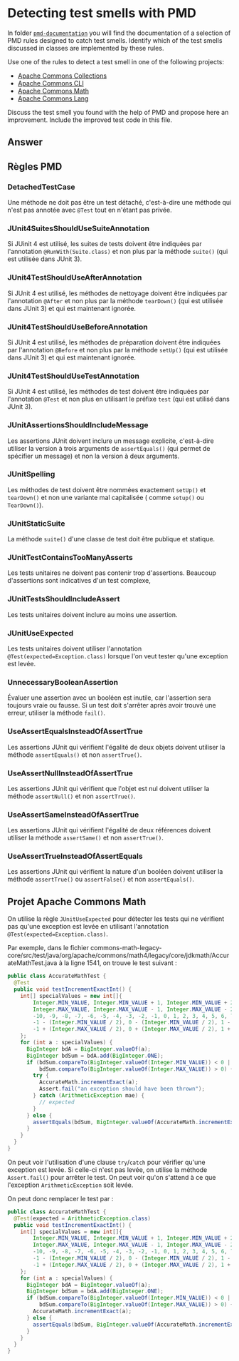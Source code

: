# Detecting test smells with PMD

In folder [`pmd-documentation`](../pmd-documentation) you will find the documentation of a selection of PMD rules designed to catch test smells.
Identify which of the test smells discussed in classes are implemented by these rules.

Use one of the rules to detect a test smell in one of the following projects:

- [Apache Commons Collections](https://github.com/apache/commons-collections)
- [Apache Commons CLI](https://github.com/apache/commons-cli)
- [Apache Commons Math](https://github.com/apache/commons-math)
- [Apache Commons Lang](https://github.com/apache/commons-lang)

Discuss the test smell you found with the help of PMD and propose here an improvement.
Include the improved test code in this file.

## Answer

## Règles PMD

### DetachedTestCase

Une méthode ne doit pas être un test détaché, c'est-à-dire une méthode qui n'est pas annotée avec `@Test` tout en
n'étant pas privée.

### JUnit4SuitesShouldUseSuiteAnnotation

Si JUinit 4 est utilisé, les suites de tests doivent être indiquées par l'annotation `@RunWith(Suite.class)` et non plus
par la méthode `suite()` (qui est utilisée dans JUnit 3).

### JUnit4TestShouldUseAfterAnnotation

Si JUnit 4 est utilisé, les méthodes de nettoyage doivent être indiquées par l'annotation `@After` et non plus par la
méthode `tearDown()` (qui est utilisée dans JUnit 3) et qui est maintenant ignorée.

### JUnit4TestShouldUseBeforeAnnotation

Si JUnit 4 est utilisé, les méthodes de préparation doivent être indiquées par l'annotation `@Before` et non plus par la
méthode `setUp()` (qui est utilisée dans JUnit 3) et qui est maintenant ignorée.

### JUnit4TestShouldUseTestAnnotation

Si JUnit 4 est utilisé, les méthodes de test doivent être indiquées par l'annotation `@Test` et non plus en utilisant le
préfixe `test` (qui est utilisé dans JUnit 3).

### JUnitAssertionsShouldIncludeMessage

Les assertions JUnit doivent inclure un message explicite, c'est-à-dire utiliser la version à trois arguments
de `assertEquals()` (qui permet de spécifier un message) et non la version à deux arguments.

### JUnitSpelling

Les méthodes de test doivent être nommées exactement `setUp()` et `tearDown()` et non une variante mal capitalisée (
comme `setup()` ou `TearDown()`).

### JUnitStaticSuite

La méthode `suite()` d'une classe de test doit être publique et statique.

### JUnitTestContainsTooManyAsserts

Les tests unitaires ne doivent pas contenir trop d'assertions. Beaucoup d'assertions sont indicatives d'un test
complexe,

### JUnitTestsShouldIncludeAssert

Les tests unitaires doivent inclure au moins une assertion.

### JUnitUseExpected

Les tests unitaires doivent utiliser l'annotation `@Test(expected=Exception.class)` lorsque l'on veut tester qu'une
exception est levée.

### UnnecessaryBooleanAssertion

Évaluer une assertion avec un booléen est inutile, car l'assertion sera toujours vraie ou fausse.
Si un test doit s'arrêter après avoir trouvé une erreur, utiliser la méthode `fail()`.

### UseAssertEqualsInsteadOfAssertTrue

Les assertions JUnit qui vérifient l'égalité de deux objets doivent utiliser la méthode `assertEquals()` et non
`assertTrue()`.

### UseAssertNullInsteadOfAssertTrue

Les assertions JUnit qui vérifient que l'objet est nul doivent utiliser la méthode `assertNull()` et non `assertTrue()`.

### UseAssertSameInsteadOfAssertTrue

Les assertions JUnit qui vérifient l'égalité de deux références doivent utiliser la méthode `assertSame()` et non
`assertTrue()`.

### UseAssertTrueInsteadOfAssertEquals

Les assertions JUnit qui vérifient la nature d'un booléen doivent utiliser la méthode `assertTrue()` ou `assertFalse()`
et non `assertEquals()`.

## Projet Apache Commons Math

On utilise la règle `JUnitUseExpected` pour détecter les tests qui ne vérifient pas qu'une exception est levée en
utilisant l'annotation `@Test(expected=Exception.class)`.

Par exemple, dans le fichier commons-math-legacy-core/src/test/java/org/apache/commons/math4/legacy/core/jdkmath/AccurateMathTest.java à
la ligne 1541, on trouve le test suivant :

```java
public class AccurateMathTest {
  @Test
  public void testIncrementExactInt() {
    int[] specialValues = new int[]{
        Integer.MIN_VALUE, Integer.MIN_VALUE + 1, Integer.MIN_VALUE + 2,
        Integer.MAX_VALUE, Integer.MAX_VALUE - 1, Integer.MAX_VALUE - 2,
        -10, -9, -8, -7, -6, -5, -4, -3, -2, -1, 0, 1, 2, 3, 4, 5, 6, 7, 8, 9, 10,
        -1 - (Integer.MIN_VALUE / 2), 0 - (Integer.MIN_VALUE / 2), 1 - (Integer.MIN_VALUE / 2),
        -1 + (Integer.MAX_VALUE / 2), 0 + (Integer.MAX_VALUE / 2), 1 + (Integer.MAX_VALUE / 2),
    };
    for (int a : specialValues) {
      BigInteger bdA = BigInteger.valueOf(a);
      BigInteger bdSum = bdA.add(BigInteger.ONE);
      if (bdSum.compareTo(BigInteger.valueOf(Integer.MIN_VALUE)) < 0 ||
          bdSum.compareTo(BigInteger.valueOf(Integer.MAX_VALUE)) > 0) {
        try {
          AccurateMath.incrementExact(a);
          Assert.fail("an exception should have been thrown");
        } catch (ArithmeticException mae) {
          // expected
        }
      } else {
        assertEquals(bdSum, BigInteger.valueOf(AccurateMath.incrementExact(a)));
      }
    }
  }
}
```

On peut voir l'utilisation d'une clause `try`/`catch` pour vérifier qu'une exception est levée.
Si celle-ci n'est pas levée, on utilise la méthode `Assert.fail()` pour arrêter le test.
On peut voir qu'on s'attend à ce que l'exception `ArithmeticException` soit levée.

On peut donc remplacer le test par :

```java
public class AccurateMathTest {
  @Test(expected = ArithmeticException.class)
  public void testIncrementExactInt() {
    int[] specialValues = new int[]{
        Integer.MIN_VALUE, Integer.MIN_VALUE + 1, Integer.MIN_VALUE + 2,
        Integer.MAX_VALUE, Integer.MAX_VALUE - 1, Integer.MAX_VALUE - 2,
        -10, -9, -8, -7, -6, -5, -4, -3, -2, -1, 0, 1, 2, 3, 4, 5, 6, 7, 8, 9, 10,
        -1 - (Integer.MIN_VALUE / 2), 0 - (Integer.MIN_VALUE / 2), 1 - (Integer.MIN_VALUE / 2),
        -1 + (Integer.MAX_VALUE / 2), 0 + (Integer.MAX_VALUE / 2), 1 + (Integer.MAX_VALUE / 2),
    };
    for (int a : specialValues) {
      BigInteger bdA = BigInteger.valueOf(a);
      BigInteger bdSum = bdA.add(BigInteger.ONE);
      if (bdSum.compareTo(BigInteger.valueOf(Integer.MIN_VALUE)) < 0 ||
          bdSum.compareTo(BigInteger.valueOf(Integer.MAX_VALUE)) > 0) {
        AccurateMath.incrementExact(a);
      } else {
        assertEquals(bdSum, BigInteger.valueOf(AccurateMath.incrementExact(a)));
      }
    }
  }
}
```
